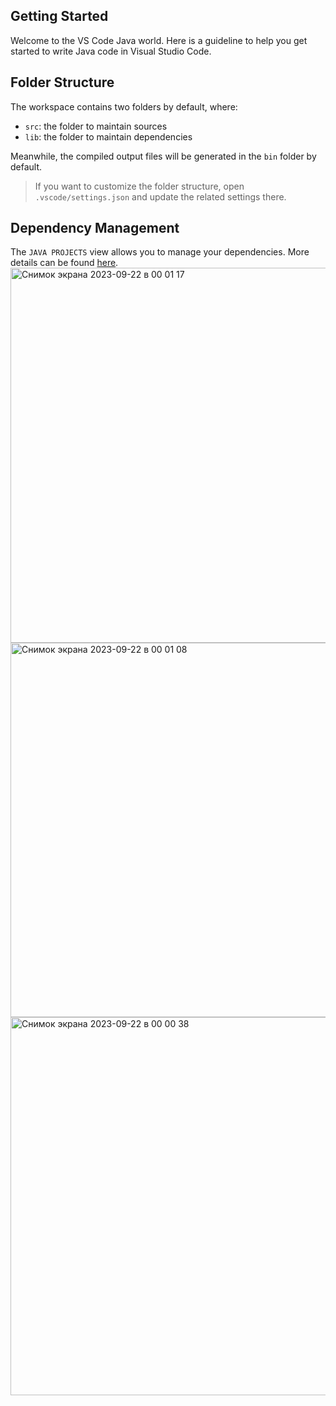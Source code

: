 ## Getting Started

Welcome to the VS Code Java world. Here is a guideline to help you get started to write Java code in Visual Studio Code.

## Folder Structure

The workspace contains two folders by default, where:

- `src`: the folder to maintain sources
- `lib`: the folder to maintain dependencies

Meanwhile, the compiled output files will be generated in the `bin` folder by default.

> If you want to customize the folder structure, open `.vscode/settings.json` and update the related settings there.

## Dependency Management

The `JAVA PROJECTS` view allows you to manage your dependencies. More details can be found [here](https://github.com/microsoft/vscode-java-dependency#manage-dependencies).
<img width="600" alt="Снимок экрана 2023-09-22 в 00 01 17" src="https://github.com/eisenchamp/SnakeGame/assets/105707349/906a0ef9-76e7-4be0-8d80-3726b3d1ecce">
<img width="599" alt="Снимок экрана 2023-09-22 в 00 01 08" src="https://github.com/eisenchamp/SnakeGame/assets/105707349/1f693b61-5c9e-4fbc-802c-3afd54389f89">
<img width="605" alt="Снимок экрана 2023-09-22 в 00 00 38" src="https://github.com/eisenchamp/SnakeGame/assets/105707349/66d24400-f96d-4929-9bdb-eed0cd63f8db">
